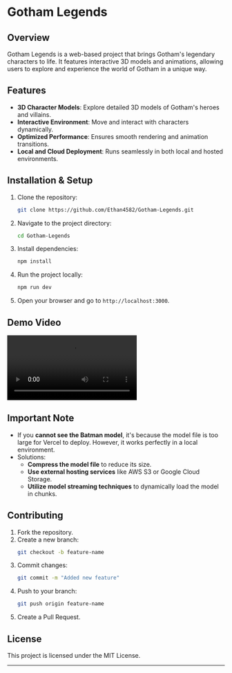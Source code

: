 # Gotham Legends

## Overview
Gotham Legends is a web-based project that brings Gotham's legendary characters to life. It features interactive 3D models and animations, allowing users to explore and experience the world of Gotham in a unique way.

## Features
- **3D Character Models**: Explore detailed 3D models of Gotham's heroes and villains.
- **Interactive Environment**: Move and interact with characters dynamically.
- **Optimized Performance**: Ensures smooth rendering and animation transitions.
- **Local and Cloud Deployment**: Runs seamlessly in both local and hosted environments.

## Installation & Setup
1. Clone the repository:
   ```sh
   git clone https://github.com/Ethan4582/Gotham-Legends.git
   ```
2. Navigate to the project directory:
   ```sh
   cd Gotham-Legends
   ```
3. Install dependencies:
   ```sh
   npm install
   ```
4. Run the project locally:
   ```sh
   npm run dev
   ```
5. Open your browser and go to `http://localhost:3000`.

## Demo Video

<video controls src="2025-03-19 19-39-28.mkv
" title="Title"></video>


## Important Note
- If you **cannot see the Batman model**, it's because the model file is too large for Vercel to deploy. However, it works perfectly in a local environment.
- Solutions:
  - **Compress the model file** to reduce its size.
  - **Use external hosting services** like AWS S3 or Google Cloud Storage.
  - **Utilize model streaming techniques** to dynamically load the model in chunks.

## Contributing
1. Fork the repository.
2. Create a new branch:
   ```sh
   git checkout -b feature-name
   ```
3. Commit changes:
   ```sh
   git commit -m "Added new feature"
   ```
4. Push to your branch:
   ```sh
   git push origin feature-name
   ```
5. Create a Pull Request.

## License
This project is licensed under the MIT License.

---

